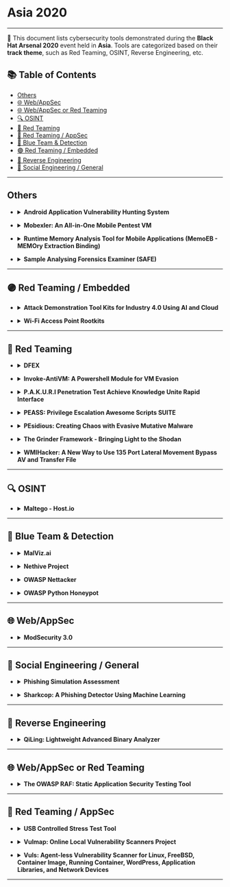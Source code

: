 # Asia 2020
---
📍 This document lists cybersecurity tools demonstrated during the **Black Hat Arsenal 2020** event held in **Asia**.
Tools are categorized based on their **track theme**, such as Red Teaming, OSINT, Reverse Engineering, etc.

## 📚 Table of Contents
- [Others](#others)
- [🌐 Web/AppSec](#-webappsec)
- [🌐 Web/AppSec or Red Teaming](#-webappsec-or-red-teaming)
- [🔍 OSINT](#-osint)
- [🔴 Red Teaming](#-red-teaming)
- [🔴 Red Teaming / AppSec](#-red-teaming--appsec)
- [🔵 Blue Team & Detection](#-blue-team--detection)
- [🟣 Red Teaming / Embedded](#-red-teaming--embedded)
- [🧠 Reverse Engineering](#-reverse-engineering)
- [🧠 Social Engineering / General](#-social-engineering--general)
---
## Others
- <details><summary><strong>Android Application Vulnerability Hunting System</strong></summary>

  ![Category: Others](https://img.shields.io/badge/Category:%20Others-lightgrey) ![Lance Jiang](https://img.shields.io/badge/Lance%20Jiang-informational) ![Todd Han](https://img.shields.io/badge/Todd%20Han-informational) ![Lilang Wu](https://img.shields.io/badge/Lilang%20Wu-informational)

  🔗 **Link:** Not Available  
  📝 **Description:** So far, there are many tools for vulnerability scanning, such as Mobsf, Yaazhini, 360 microscope, Tencent King Kong system. These tools have been able to cover a large part of the app vulnerability and many have supported dynamic and static vulnerability scanning, but there are a lot of false alert. The purpose of dynamic and static combination is also to improve the accuracy of vulnerability scanning, thereby reducing the rate of false alert, and also can make up for the shortcomings each other, so as to find out the vulnerabilities as much as possible, but the system is too large, the maintenance cost is high, and the scanning result is not ideally, it would be better that there is a simple and efficient tool.

  SAST is a static android application vulnerability scanning tool. The architecture is simple and easy to use, and the maintenance cost is very low. Although it is a static scanning tool, the accuracy is very high. It is consists of androguard and vulnerability patterns. Because androguard is a powerful open source tool, it is highly customizable and provides excellent support in apk analysis. The vulnerability pattern mainly integrates the known and the latest app vulnerability features. Each pattern is independent of each other, no influence on each other, and strong scalability, so it is fast to update a new pattern and have a good performance. At the same time, it is used to scan various types of top500 applications in Google Play, and found out a lot of potential security issues for many applications, and we submitted some vulnerabilities to the vendors, which are currently being processed.

</details>

- <details><summary><strong>Mobexler: An All-in-One Mobile Pentest VM</strong></summary>

  ![Category: Others](https://img.shields.io/badge/Category:%20Others-lightgrey) ![Abhinav Mishra](https://img.shields.io/badge/Abhinav%20Mishra-informational)

  🔗 **Link:** Not Available  
  📝 **Description:** Mobexler is a mobile pentest VM that include a wide variety of tools to help in Android and iOS pentesting. It includes tools for both static and dynamic analysis of applications. It allows pentesters to use a single VM to pentest both Android and iOS applications. With the host OS as elementary it also provides an awesome UI experience and allow for intuitive usage of tools just like you would on a host install. External devices can be connected via USB and can be used to install and test application.

  Why we made Mobexler ?

  We made Mobexler because there was no such platforms out there which was up to date with the latest pentest tools for both static and dynamic testing which included tools like frida and objection and can be used for both android and ios pentesting. Mobexler was built keeping in mind that any user can just download the VM and begins testing for both platforms without going through the trouble of installation and configuration of all the different tools required.

  Future work includes:
  - Reduce the VM size.
  - Include reading material in the VM itself.
  - Add a custom repository which can be used to directly install the tools and not download the VM.
  - Build the VM for different Linux flavours.

</details>

- <details><summary><strong>Runtime Memory Analysis Tool for Mobile Applications (MemoEB - MEMOry Extraction Binding)</strong></summary>

  ![Category: Others](https://img.shields.io/badge/Category:%20Others-lightgrey) ![Igor Lyrchikov](https://img.shields.io/badge/Igor%20Lyrchikov-informational) ![Egor Saltykov](https://img.shields.io/badge/Egor%20Saltykov-informational)

  🔗 **Link:** Not Available  
  📝 **Description:** We are going to release a tool for automated runtime memory analysis for mobile apps (IOS & Android). All the existing tools are not working with runtime memory analysis processes preferring to dump and analyze memory after app finish it's execution. Our our idea is to gather information during runtime to be able to track changes of the state and application behavior with the final goal being to simplify reverse engineering of obfuscated code and to build call graphs based on catched traces during execution. We also made a single interface to manage this process and automated some most common checks that should be done during penetration test.

</details>

- <details><summary><strong>Sample Analysing Forensics Examiner (SAFE)</strong></summary>

  ![Category: Others](https://img.shields.io/badge/Category:%20Others-lightgrey) ![George Chen](https://img.shields.io/badge/George%20Chen-informational) ![Suranga Premakumara](https://img.shields.io/badge/Suranga%20Premakumara-informational)

  🔗 **Link:** Not Available  
  📝 **Description:** Security incidents are usually created by alerts or events, which are based on a small set of forwarded logs. When a server is suspected to be compromised, we go back to the host machine to perform forensics on the rest of the logs to investigate the network traffic and endpoint.

  Sample Analysing Forensics Examiner (SAFE) enables security administrators/engineers to run automated forensics investigations effortlessly on a selected set of machines, either specified or via sampling, to get individual baseline threat scores on the likelihood of a server compromise. A number of logs, including web server, syslog, system, network logs are surveyed for this analysis. With SAFE, security engineers can easily survey a selected pool of servers to hunt for any potential infection or compromise.

</details>

---
## 🟣 Red Teaming / Embedded
  - <details><summary><strong>Attack Demonstration Tool Kits for Industry 4.0 Using AI and Cloud</strong></summary>

    ![Category: 🟣 Red Teaming / Embedded](https://img.shields.io/badge/Category:%20🟣%20Red%20Teaming%20/%20Embedded-purple) ![Wataru Matsuda](https://img.shields.io/badge/Wataru%20Matsuda-informational) ![Mariko Fujimoto](https://img.shields.io/badge/Mariko%20Fujimoto-informational) ![Takuho MItsunaga](https://img.shields.io/badge/Takuho%20MItsunaga-informational)

    🔗 **Link:** Not Available  
    📝 **Description:** Industry 4.0 is a new concept of automation data exchange in manufacturing, and technologies and structures are significantly different from the current general ICS. Autonomous judgment and execution are required, and it is based on information exchange using AI and cloud technologies. Devices are supposed to connect interactively that can create new attack surfaces and risks of cyber-attacks.

    For instance, if AI on the cloud is used for controlling the ICS, attackers could change parameters for controlling ICS by contaminating the judgment of AI. In such a situation, attackers could compromise ICS without accessing the ICS network. Detecting such attacks is quite challenging if operators rely on AI to judge the desirable parameters of ICS. Therefore, it is important to instruct cyber risks of ICS in Industry 4.0.

    We introduce attack demonstration took kits for Industry 4.0 using actual machines (water supply pump system).

    This tool kit is portable, and easy to prepare, so is useful for instructing the cyber-risks of ICS whenever and whenever we want. In aspects of Industry 4.0, we especially focus on the security risks of ICS in the following aspects:
    - When computers and devices are connected interactively
    - When AI on the cloud is used for controlling the ICS

    We will show you a demonstration of attacks: the attacker can change the physical status of ICS without accessing the ICS network through an attack against AI.

</details>

- <details><summary><strong>Wi-Fi Access Point Rootkits</strong></summary>

  ![Category: 🟣 Red Teaming / Embedded](https://img.shields.io/badge/Category:%20🟣%20Red%20Teaming%20/%20Embedded-purple) ![Nishant Sharma](https://img.shields.io/badge/Nishant%20Sharma-informational) ![Jeswin Mathai](https://img.shields.io/badge/Jeswin%20Mathai-informational)

  🔗 **Link:** Not Available  
  📝 **Description:** Wi-Fi access point (AP) security is one of the most important aspects when it comes to securing networks. The compromise of a Wi-FI AP (which mostly also double-up as a router in SOHO environments) can lead to several secondary attacks. There are multiple vectors that are used to compromise the WiFi AP ranging from default passwords to sophisticated 0-days. But, after compromising the device, avoiding detection and maintaining access are the most important areas which eventually dictate the impact of the compromise.

  We are going to release a set of code snippets along with the documentation making it easy for people who want to understand the working of Kernel rootkits for IoT devices like Wi-Fi APs. The code will cover hiding a process, renaming a process, blocking kill command on certain processes, network stack based RAT and much more. The code will be released under GPL v2.

</details>

---
## 🔴 Red Teaming
- <details><summary><strong>DFEX</strong></summary>

  ![Category: 🔴 Red Teaming](https://img.shields.io/badge/Category:%20🔴%20Red%20Teaming-red) ![Emilio Couto](https://img.shields.io/badge/Emilio%20Couto-informational)

  🔗 **Link:** [DFEX](https://gist.github.com/d-oliveros/3693a104a0dc82695324)  
  📝 **Description:** DFEX - [DNS File EXfiltration]

  Data exfiltration is a common technique used for post-exploitation, DNS is one of the most common protocols through firewalls.
  We take the opportunity to build a unique protocol for transferring files across the network.

  Existing tools have some limitations and NG Firewalls are getting a bit "smarter", we have been obliged to explore new combinations of tactics to bypass these.    Using the good old fashion "HIPS" (Hidden In Plain Sigh) tricks to push files out.

</details>

- <details><summary><strong>Invoke-AntiVM: A Powershell Module for VM Evasion</strong></summary>

  ![Category: 🔴 Red Teaming](https://img.shields.io/badge/Category:%20🔴%20Red%20Teaming-red) ![Paolo Di Prodi](https://img.shields.io/badge/Paolo%20Di%20Prodi-informational) ![Fred Gutierrez](https://img.shields.io/badge/Fred%20Gutierrez-informational)

  🔗 **Link:** Not Available  
  📝 **Description:** Recently, attackers have been using living off the land tools such as Powershell and the community has developed a large arsenal based on it such as - just to mention a few - PowerSploit, Invoke-Mimikatz, Powerup, Nishang,Powershell Empire, Invoke-Obfuscation and recently Covenant.

  With so many options available to attackers Windows has introduced advanced Powershell logging capabilities and the AMSI interface.

  This is not enough however because the attackers have started to use VM detections within their payload to thwart analysis, one needs to remember that powershell script logging only de-obfuscate the functions that have been executed.

  Therefore we wrote a powershell module with a set of functions that an attacker or a pentester can import in their powershell implant to decide whether the target is a sandbox VM or possibly a real target. In addition to the techniques used in Nishang (Check-VM) which are mostly based on signatures of specific registry keys and process names, we have used a more general – and behavioral – approach which includes all the information from the OS including for example how many programs are installed, what screenshot is used, what network cards are installed, what is the history usage of certain applications such as explorer or word etc. etc.

  We have also added a fingerprinting module which can be included into a word document for example that once is run collects key metrics from the running OS and reports them into a pastebin account or gmail account, after being compressed and encrypted. Once on pastsebin the attacker can download the exfiltrated profile via a python script and decode for further analysis. We are also building a simple machine learning module that given enough data points is able to infer the decision boundary to determine if a host is a VM or not in addition or in replacement of setting manual thresholds.

  This is a pretty powerful recon technique for red-team pentesting because in most cases the sandbox will execute the incoming attached documents (if they contain macros for example) thus allowing the exfiltration of the VM data. This can then be used to tweak the payload to avoid the specific sandbox solution and to make sure the malicious payload is run into a real target.

  We developed this tool to increase awareness of recent techniques for the reverser community. It includes a full readme that explains how can be just in conjunction with Invoke-Obfuscation, Invoke-Cradle and the MaliciousMacroGenerator. We are also periodically running the fingerprinting service to provide profiles for popular online services such as HybridAnalysis, AnyRun, CuckooSandbox as well desktop solutions such as Qemu, VirtualBox, and VMWare.

</details>

- <details><summary><strong>P.A.K.U.R.I Penetration Test Achieve Knowledge Unite Rapid Interface</strong></summary>

  ![Category: 🔴 Red Teaming](https://img.shields.io/badge/Category:%20🔴%20Red%20Teaming-red) ![Makoto Sugita](https://img.shields.io/badge/Makoto%20Sugita-informational)

  🔗 **Link:** Not Available  
  📝 **Description:** PAKURI is a semi-automated, user-friendly framework for penetration testing tools. Using only the keypad, you can use the penetration test tool like a game.

  It's also a great introductory tool for beginners. Learn the flow of penetration testing with PAKURI without having to wrestle with confusing command lines and tools.

  https://github.com/01rabbit/PAKURI

</details>

- <details><summary><strong>PEASS: Privilege Escalation Awesome Scripts SUITE</strong></summary>

  ![Category: 🔴 Red Teaming](https://img.shields.io/badge/Category:%20🔴%20Red%20Teaming-red) ![Carlos Polop](https://img.shields.io/badge/Carlos%20Polop-informational)

  🔗 **Link:** [PEASS: Privilege Escalation Awesome Scripts SUITE](https://github.com/peass-ng/PEASS-ng)  
  📝 **Description:** PEASS - Privilege Escalation Awesome Scripts SUITE is as the name suggests a collection of privilege escalation scripts. We have a script for Linux, Windows and a Windows .net4 executable. We are launching macOSx version at Black Hat Asia 2020. These tools search for possible local privilege escalation paths that you could exploit and print them with nice colours so you can recognise misconfigurations easily.

</details>

- <details><summary><strong>PEsidious: Creating Chaos with Evasive Mutative Malware</strong></summary>

  ![Category: 🔴 Red Teaming](https://img.shields.io/badge/Category:%20🔴%20Red%20Teaming-red) ![Bedang Sen](https://img.shields.io/badge/Bedang%20Sen-informational) ![Chandni Vaya](https://img.shields.io/badge/Chandni%20Vaya-informational)

  🔗 **Link:** Not Available  
  📝 **Description:** Over the past two decades, research has been conducted on using AI to detect malware by extracting features and then classifying them using machine learning algorithms.

  What's more interesting is how adversaries have begun using AI to attack these AI models. One current use case of such an approach is the use of AI (GAN) to generate Deepfakes.

  Pesidious draws inspiration from this approach to use AI to mutate the malware samples in order to evade AI-based classifiers.
  The tool uses the Generative Adversarial Network to first generate benign-looking imports and sections that can make malware look benign and fool machine learning models. We further use deep reinforcement learning to teach a model in which other mutations can reduce the detection rate for malware. The various mutations include changes to imports, exports, headers, signature, sections, and size.

  Pesidious bagged the first place prize and a whopping $40000 in the HITB CyberWeek AI challenge 2019, and we are back again with some additional features to improve its efficiency and the chaos it brings with it!

  The tool presented and views expressed are solely our own and do not express the views or opinions of our employer.

</details>

- <details><summary><strong>The Grinder Framework - Bringing Light to the Shodan</strong></summary>

  ![Category: 🔴 Red Teaming](https://img.shields.io/badge/Category:%20🔴%20Red%20Teaming-red) ![Anton Nikolaev](https://img.shields.io/badge/Anton%20Nikolaev-informational) ![Denis Kolegov](https://img.shields.io/badge/Denis%20Kolegov-informational)

  🔗 **Link:** Not Available  
  📝 **Description:** The security-related search engines like Shodan, Censys or ZoomEye are daily cybersecurity research tools. They can be used to gather information within threat Intelligence, discover vulnerable hosts, craft fingerprints for vulnerability scanners. At the same time, such search engines have some fundamental limitations and constraints leading to blind spots, false negatives and wrong results. It is very disappointing, especially when new research has been started and the cost of a mistake could be days or even weeks spent in the wrong direction.

  The Grinder Framework is an open-source security research toolkit adopted to Internet-wide surveys and allows you to use the full power of tools like Nmap, Shodan, Censys, Vulners, TLS-attacker and bringing the light through tailored scanning and threat intelligence approach. The Grinder was born in the SD-WAN New Hope project when we explored SD-WAN security on the Internet.

  In this talk, we will describe the essence of the Grinder framework and show how you can employ it in your security researches. We will consider the blind spots of the modern search engines, describe non-trivial use cases we worked out during our Internet-scale surveys and illustrate new features by examples from the SD-WAN New Hope, AIsec and DICOMSec projects.

</details>

- <details><summary><strong>WMIHacker: A New Way to Use 135 Port Lateral Movement Bypass AV and Transfer File</strong></summary>

  ![Category: 🔴 Red Teaming](https://img.shields.io/badge/Category:%20🔴%20Red%20Teaming-red) ![Li Jiafeng](https://img.shields.io/badge/Li%20Jiafeng-informational)

  🔗 **Link:** Not Available  
  📝 **Description:** After the eternal blue virus flood, most intranets no longer open port 445, so the 135-port DCOM service becomes another exploitable point. We need a tool or method that can use 135 ports to execute commands and the Ability to transfer files. WMIHacker is such a tool and can bypass av.

  Remote command execution tools such as psexec (sysinternals) and wmiexec (impacket) are frequently used during lateral movement. However, these tools will be killed by anti-virus software and the command executed will fail. Psexec will create services and leaves a lot of logs, including a lot of operations such as service creation. The way win32_process.create used by wmiexec.py will no doubt be blocked by AV. I found a new way to execute commands on a machine with an AV and can overwrite window2003 to the latest version of windows. Because I use VBScript to run it. There is no doubt that someone is studying the same content as I did. I found that there are many ways to execute on the internet, including deriving win32_process, registering COM and making it as a malicious provider, msi abuse, etc., but these known ways of using Being intercepted by av.

</details>

---
## 🔍 OSINT
- <details><summary><strong>Maltego - Host.io</strong></summary>

  ![Category: 🔍 OSINT](https://img.shields.io/badge/Category:%20🔍%20OSINT-lightgrey) ![Christian Heinrich](https://img.shields.io/badge/Christian%20Heinrich-informational)

  🔗 **Link:** [Maltego - Host.io](https://github.com/gitter-badger/Maltego-IPInfo/blob/master/Transform_Hub.xml)  
  📝 **Description:** Maltego is a link analysis application of technical infrastructure and social media and enriches disparate sources of Open Source INTelligence (OSINT). Maltego is listed on the Top 10 Security Tools for Kali Linux by Network World and Top 125 Network Security Tools by the Nmap Project. Host.io provides a list of outbound links, backlinks, etc for a given domain name. The integration of Host.io with Maltego displays technical infrastructure in an easy to understand graph format.

</details>

---
## 🔵 Blue Team & Detection
- <details><summary><strong>MalViz.ai</strong></summary>

  ![Category: 🔵 Blue Team & Detection](https://img.shields.io/badge/Category:%20🔵%20Blue%20Team%20&%20Detection-cyan) ![Vasu Sethia](https://img.shields.io/badge/Vasu%20Sethia-informational) ![Shivam Kataria](https://img.shields.io/badge/Shivam%20Kataria-informational)

  🔗 **Link:** Not Available  
  📝 **Description:** The growth of internet and users increases exponentially and drastically in this decade that provides services inheriting various benefits to users such as online banking,marketing, buying /selling and various facility management services etc. It attracts some people to develop programs that perform
  various malicious activities intentionally or unintentionally such as stealing sensitive informationfrom computer, displaying advertisement, causing harmful, unwanted activities. The malicious software are referred as
  malwares. Therefore, this tool helps in detecting, classifying and visualizing the features of malware. Our tool uses the application of Malware Analysis, Machine learning and deep learning algorithms and some general framework applications to automatically classify whether the uploaded file is "Malicious or Legitimate". If it is legitimate the user is free to use but if it is malicious then that uploaded file(malware) is taken for review .It is analyzed and
  important features of the malware are represented in graph based network.

</details>

- <details><summary><strong>Nethive Project</strong></summary>

  ![Category: 🔵 Blue Team & Detection](https://img.shields.io/badge/Category:%20🔵%20Blue%20Team%20&%20Detection-cyan) ![Chrisando Ryan Pardomuan Siahaan](https://img.shields.io/badge/Chrisando%20Ryan%20Pardomuan%20Siahaan-informational) ![Vandevlin Alfonso Wibawa](https://img.shields.io/badge/Vandevlin%20Alfonso%20Wibawa-informational) ![Yohan Muliono](https://img.shields.io/badge/Yohan%20Muliono-informational) ![Aditya Kurniawan](https://img.shields.io/badge/Aditya%20Kurniawan-informational)

  🔗 **Link:** Not Available  
  📝 **Description:** The Nethive Project provides a Security Information and Event Management (SIEM) infrastructure empowered by CVSS measurements.

  Nethive Architecture consists of four main components:

  - Nethive Engine monitors every request coming through HTTP protocol to detect and identify any attempt of SQL Injection attacks. It also anonymously monitors every SQL query response to provide a wide range of XSS protection for your server, with both Stored and Reflected XSS attacks fully covered.

  - Nethive Auditing watch everything that happens inside your valuable system, with your permission of course. This would detects any strange and suspicious activity inside the system, whether it is a post-exploitation attempt of an attacks, or simply someone you trust is making mistake inside your system.

  - Nethive Dashboard provides you with resourceful, sleek user inferface that gives you the advantage of knowing everything. From resource consumption to the recent read-write action, it gives you full detail of what's happening, in near real-time.

  - Nethive CVSS analyze the unfortunately already happening attacks and measure its vulnerability metrics, making sure you are ready to put your reports done in no time.

</details>

- <details><summary><strong>OWASP Nettacker</strong></summary>

  ![Category: 🔵 Blue Team & Detection](https://img.shields.io/badge/Category:%20🔵%20Blue%20Team%20&%20Detection-cyan) ![Sri Harsha Gajavalli](https://img.shields.io/badge/Sri%20Harsha%20Gajavalli-informational) ![Ali Razmjoo](https://img.shields.io/badge/Ali%20Razmjoo-informational) ![Sam Stepanyan](https://img.shields.io/badge/Sam%20Stepanyan-informational)

  🔗 **Link:** [OWASP Nettacker](https://github.com/OWASP/www-project-nettacker/blob/master/leaders.md)  
  📝 **Description:** Nettacker project was created to automated for information gathering, vulnerability scanning and eventually generating a report for networks, including services, bugs, vulnerabilities, misconfigurations, and information. This software is able to use SYN, ACK, TCP, ICMP and many other protocols to detect and bypass the Firewalls/IDS/IPS and devices. By using a unique solution in Nettacker to find protected services such as SCADA, we could make a point to be one of the bests of scanners.

</details>

- <details><summary><strong>OWASP Python Honeypot</strong></summary>

  ![Category: 🔵 Blue Team & Detection](https://img.shields.io/badge/Category:%20🔵%20Blue%20Team%20&%20Detection-cyan) ![Sri Harsha Gajavalli](https://img.shields.io/badge/Sri%20Harsha%20Gajavalli-informational) ![Ali Razmjoo](https://img.shields.io/badge/Ali%20Razmjoo-informational)

  🔗 **Link:** [OWASP Python Honeypot](https://github.com/OWASP/www-community/blob/master/pages/initiatives/gsoc/gsoc2020ideas.md)  
  📝 **Description:** OWASP Honeypot is an open-source software in Python language which is designed for creating honeypot and honeynet in an easy and secure way! This project is compatible with Python 2.x and 3.x and tested on Windows, Mac OS X, and Linux.

</details>

---
## 🌐 Web/AppSec
- <details><summary><strong>ModSecurity 3.0</strong></summary>

  ![Category: 🌐 Web/AppSec](https://img.shields.io/badge/Category:%20🌐%20Web/AppSec-blue) ![Kevin Jones](https://img.shields.io/badge/Kevin%20Jones-informational)

  🔗 **Link:** [ModSecurity 3.0](https://github.com/cranelab/webapp-tech)  
  📝 **Description:** ModSecurity is a toolkit for real-time web application monitoring, logging, and access control. I like to think about it as an enabler: there are no hard rules telling you what to do; instead, it is up to you to choose your own path through the available features.

</details>

---
## 🧠 Social Engineering / General
- <details><summary><strong>Phishing Simulation Assessment</strong></summary>

  ![Category: 🧠 Social Engineering / General](https://img.shields.io/badge/Category:%20🧠%20Social%20Engineering%20/%20General-pink) ![Jyoti Raval](https://img.shields.io/badge/Jyoti%20Raval-informational)

  🔗 **Link:** [Phishing Simulation Assessment](https://github.com/jenyraval/Phishing-Simulation)  
  📝 **Description:** People in IT eco-system are becoming 'favorite' targets because, 1. they remain weakest link and 2. organisation are becoming mature in securing technology. For a security tester, it is a daunting task to set up a phishing campaign, which includes, decide a look-alike domain, buy it, setup a phishing website with infrastructure, design an email and choose target audience, track the open/click/download and build the analytics. All of these activities are time-consuming and demands a certain skill-set.

  Phishing Simulation provides one-stop-solution for organisation to understand security awareness posture without actually performing 'live' phishing attack. Phishing Simulation prepares phishing assessment with tailor-made questions specific to organisation, facilitates target users to complete the assessment, provides an intuitive tutorial and builds the analytics on basis of responses and the meta-data collected about user.

  Phishing Simulation has 2 modules:
  Admin Module: This module will be used by tester to setup and monitor phishing assessments
  - On the basis of inputs provided by tester like organisation name, email ID, domain name, tool automatically generates questions with tailor-made data such as look-alike domains using typo-squatting technique, spoofed sender address, look-alike web-site content
  - Assessment will comprise of questions having phishing web-site, spear-phishing email, SMiShing, scenario-based question to make it close to real-world phishing attacks
  - Tool also provides analytics in form of graphs to represent security awareness posture of organisation by different categories such as department, employee, target-user action

  Client Module: This module will be used by target user to complete the assessment and view tutorial
  - Every user within a campaign itself will have 10 unique questions to answer, with the mix of positive and negative scenarios
  - Passing criteria is to answer every question correct because all it takes is just one click!

</details>

- <details><summary><strong>Sharkcop: A Phishing Detector Using Machine Learning</strong></summary>

  ![Category: 🧠 Social Engineering / General](https://img.shields.io/badge/Category:%20🧠%20Social%20Engineering%20/%20General-pink) ![Anh Ngoc](https://img.shields.io/badge/Anh%20Ngoc-informational) ![Tung Cao](https://img.shields.io/badge/Tung%20Cao-informational) ![Aiden Pearce](https://img.shields.io/badge/Aiden%20Pearce-informational)

  🔗 **Link:** Not Available  
  📝 **Description:** Sharkcop use criterias such as ssl certifucate, domain length, domain age,... with SVM classification algorithm to determine if a url is phishing or not. Sharkcop includes a restful web server and a chrome extension to highlight malicious links on Facebook and Messenger.

</details>

---
## 🧠 Reverse Engineering
- <details><summary><strong>QiLing: Lightweight Advanced Binary Analyzer</strong></summary>

  ![Category: 🧠 Reverse Engineering](https://img.shields.io/badge/Category:%20🧠%20Reverse%20Engineering-orange) ![KaiJern Lau](https://img.shields.io/badge/KaiJern%20Lau-informational) ![Wu Chen Xu](https://img.shields.io/badge/Wu%20Chen%20Xu-informational) ![Kong Zi Qiao](https://img.shields.io/badge/Kong%20Zi%20Qiao-informational)

  🔗 **Link:** Not Available  
  📝 **Description:** Analyzing binaries mostly rely on high level user tools. At the same time, you need to run the binary on the same target architecture & platform. These restrictions limit advanced automatic analysis, require special hardware resources (such as for IoT analysis), and also expose against malicious binaries.

  QIling is a sandbox framework that focuses on providing high level Python API to enable users to build highly customizable analysis tool on top. Using emulator technology inside, our engine can run any machine code on any target platforms. This allows analyzing Windows malware on Linux Arm64, or running IoT firmware based on Mips on MacOS, and so on.

  This research introduces a comprehensive overview on the Qiling. We will present all the technical issues we had to deal with, including emualating operating system layers such as syscalls, loader and linker, how qiling supports all executable file formats (PE, MachO, ELF, UEFI and MBR), and finally how we provide a framework for users to easily build their analysis tools on top of this foundation.

  To conclude the presentation, we will show some cool live demos, such as:

  Run IDA on top of Qiling of with Qiling's IDA scriptable plugin
  Emulate, debug and instrument MBR from Qiling Framework

</details>

---
## 🌐 Web/AppSec or Red Teaming
- <details><summary><strong>The OWASP RAF: Static Application Security Testing Tool</strong></summary>

  ![Category: 🌐 Web/AppSec or Red Teaming](https://img.shields.io/badge/Category:%20🌐%20Web/AppSec%20or%20Red%20Teaming-blue) ![Ade Yoseman](https://img.shields.io/badge/Ade%20Yoseman-informational)

  🔗 **Link:** [The OWASP RAF: Static Application Security Testing Tool](https://github.com/OWASP/RiskAssessmentFramework)  
  📝 **Description:** The OWASP Risk Assessment Framework consist of Static Application Security Testing and Risk Assessment tools. Even though there are many SAST tools available for testers, the compatibility and the environment setup process is complex. By using OWASP Risk Assessment Framework's Static Application Security Testing tool, testers will be able to analyze and review their code quality and vulnerabilities without any additional setup. OWASP Risk Assessment Framework can be integrated in the DevSecOps toolchain to help developers to write and produce secure code.

  User Guide https://github.com/OWASP/RiskAssessmentFramework/blob/master/user-guide.md

</details>

---
## 🔴 Red Teaming / AppSec
- <details><summary><strong>USB Controlled Stress Test Tool</strong></summary>

  ![Category: 🔴 Red Teaming / AppSec](https://img.shields.io/badge/Category:%20🔴%20Red%20Teaming%20/%20AppSec-red) ![William Yang](https://img.shields.io/badge/William%20Yang-informational) ![Qian Wenhao](https://img.shields.io/badge/Qian%20Wenhao-informational)

  🔗 **Link:** Not Available  
  📝 **Description:** Windows anti-forensics USB monitoring tool for stress test.

</details>

- <details><summary><strong>Vulmap: Online Local Vulnerability Scanners Project</strong></summary>

  ![Category: 🔴 Red Teaming / AppSec](https://img.shields.io/badge/Category:%20🔴%20Red%20Teaming%20/%20AppSec-red) ![Yavuz Atlas](https://img.shields.io/badge/Yavuz%20Atlas-informational) ![Hakan Bayir](https://img.shields.io/badge/Hakan%20Bayir-informational)

  🔗 **Link:** [Vulmap: Online Local Vulnerability Scanners Project](https://github.com/vulmon/Vulmap)  
  📝 **Description:** Vulmap is an open source online local vulnerability scanner project. It consists of online local vulnerability scanning scripts for Windows and Linux. These scripts can be used for defensive and offensive purposes. It is possible to conduct vulnerability assessments by using these scripts. Also they can be used for privilege escalation by pentesters/red teamers. Vulmap scans vulnerabilities on localhost, shows related exploits and downloads them. It basically, scan localhost to gather installed software information and ask Vulmon API if there are any vulnerabilities and exploits related with installed software. If any vulnerability exists, Vulmap shows CVE ID, risk score, vulnerability's detail link, exploit ids and exploit titles. Exploits can be downloaded with Vulmap also. Main idea of Vulmap is getting real-time vulnerability data from Vulmon instead of relying of a local vulnerability database. Even the most recent vulnerabilities can be detected with this approach. Also its exploit download feature helps privilege escalation process. Since most Linux installations have Python, Vulmap Linux is developed with Python while Vulmap Windows is developed with PowerShell to make it easy to run it on most Windows versions without any installation.

</details>

- <details><summary><strong>Vuls: Agent-less Vulnerability Scanner for Linux, FreeBSD, Container Image, Running Container, WordPress, Application Libraries, and Network Devices</strong></summary>

  ![Category: 🔴 Red Teaming / AppSec](https://img.shields.io/badge/Category:%20🔴%20Red%20Teaming%20/%20AppSec-red) ![Kota Kanbe](https://img.shields.io/badge/Kota%20Kanbe-informational)

  🔗 **Link:** [Vuls: Agent-less Vulnerability Scanner for Linux, FreeBSD, Container Image, Running Container, WordPress, Application Libraries, and Network Devices](https://github.com/future-architect/vuls)  
  📝 **Description:** Over 10,000 new vulnerabilities are registered on the NVD each year. Constantly monitoring new vulnerabilities and keeping a manual inventory of installed software to determine which devices are affected is necessary. Without automation, vulnerability lifecycle managed imposes huge burdens and challenges.

  Having personally experienced these challenges, Kota Kanbe created Vuls, an open source vulnerability scanner for Linux and FreeBSD [https://github.com/future-architect/vuls].

  With users worldwide, Vuls has over 7,000 GitHub stars and is the highest-ranked security-tool https://github.com/topics/security-tools

  Vuls lets you know which servers and software are affected by newly disclosed vulnerabilities. Using multiple detection methods and data sources including changelog, Package Manager, NVD and OVAL, Vuls is more accurate than other open source scanners.

  Additionally, using CPE offers a wide detection range. Vuls not only detects vulnerabilities in OS packages but also in non-OS packages such as libraries for programming languages and network devices. https://vuls.io/docs/en/usage-scan-non-os-packages.html Wordpress vulnerability scanning(core, plugins, themes) is also supported. Scan WordPress ... https://vuls.io/docs/en/usage-scan-wordpress.html

  Another important feature is the speed; by using parallel processing, numerous servers can be scanned at high speeds with most scans completed within 10 seconds.

  Vuls supports major distributions of Linux and FreeBSD as well as containers such as Docker, LXC and LXD.

  Vuls is extremely easy to set up since it connects to other servers via SSH for the scans. Of course, it can also be used to scan servers locally without SSH.

  Vuls is a Dynamic Scanner which logs in running servers. This means that it's possible to acquire the useful state of the server for system administrators. For instance, Vuls will let you know if there are processes affected by an update and when daemons forgot to perform a restart after the update.

  With non-intrusive scans, Vuls works well with Continuous Integration and can help find vulnerabilities very quickly by conducting scans every day.

  How can a system administrator automate vulnerability lifecycle management?

</details>

---

